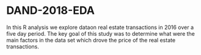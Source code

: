 # DAND-2018-EDA
In this R analysis we explore dataon real estate transactions in 2016 over a five day period. The key goal of this study was to determine what were the main factors in the data set which drove the price of the real estate transactions.

